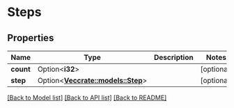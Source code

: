 # Steps

## Properties

Name | Type | Description | Notes
------------ | ------------- | ------------- | -------------
**count** | Option<**i32**> |  | [optional]
**step** | Option<[**Vec<crate::models::Step>**](step.md)> |  | [optional]

[[Back to Model list]](../README.md#documentation-for-models) [[Back to API list]](../README.md#documentation-for-api-endpoints) [[Back to README]](../README.md)


